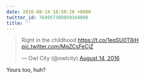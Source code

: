 ```yaml
---
date: 2016-08-14 18:50:28 +0000
twitter_id: 764957388059344896
title: ''
---
```


<blockquote class="twitter-tweet"><p lang="en" dir="ltr">Right in the childhood <a href="https://t.co/1eqSU0T8iH">https://t.co/1eqSU0T8iH</a> <a href="https://t.co/MqZCsFeCjZ">pic.twitter.com/MqZCsFeCjZ</a></p>&mdash; Owl City (@owlcity) <a href="https://twitter.com/owlcity/status/764947984169725952?ref_src=twsrc%5Etfw">August 14, 2016</a></blockquote>
<script async src="https://platform.twitter.com/widgets.js" charset="utf-8"></script>

Yours too, huh? 
